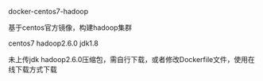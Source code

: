 docker-centos7-hadoop

基于centos官方镜像，构建hadoop集群

centos7 hadoop2.6.0 jdk1.8

未上传jdk hadoop2.6.0压缩包，需自行下载，或者修改Dockerfile文件，使用在线下载方式下载